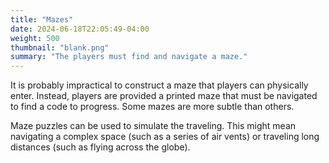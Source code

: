 ```yaml
---
title: "Mazes"
date: 2024-06-18T22:05:49-04:00
weight: 500
thumbnail: "blank.png"
summary: "The players must find and navigate a maze."
---
```


It is probably impractical to construct a maze that players can physically
enter. Instead, players are provided a printed maze that must be navigated
to find a code to progress. Some mazes are more subtle than others.

Maze puzzles can be used to simulate the traveling. This might mean
navigating a complex space (such as a series of air vents) or traveling
long distances (such as flying across the globe).
